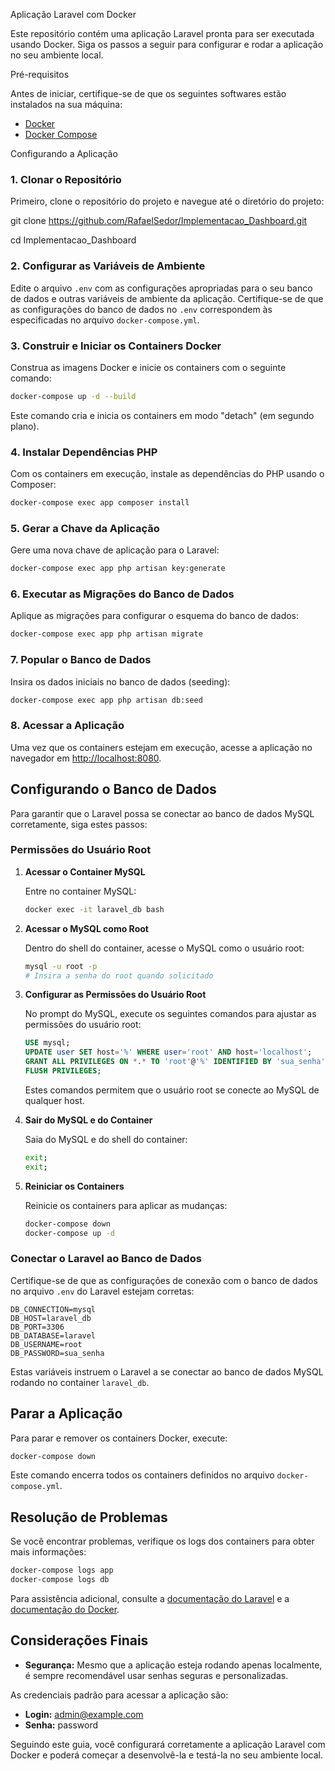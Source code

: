  Aplicação Laravel com Docker

Este repositório contém uma aplicação Laravel pronta para ser executada usando Docker. Siga os passos a seguir para configurar e rodar a aplicação no seu ambiente local.

 Pré-requisitos

Antes de iniciar, certifique-se de que os seguintes softwares estão instalados na sua máquina:

- [Docker](https://www.docker.com/get-started)
- [Docker Compose](https://docs.docker.com/compose/install/)

 Configurando a Aplicação

 ### 1. Clonar o Repositório

Primeiro, clone o repositório do projeto e navegue até o diretório do projeto:

git clone https://github.com/RafaelSedor/Implementacao_Dashboard.git

cd Implementacao_Dashboard


### 2. Configurar as Variáveis de Ambiente

Edite o arquivo `.env` com as configurações apropriadas para o seu banco de dados e outras variáveis de ambiente da aplicação. Certifique-se de que as configurações do banco de dados no `.env` correspondem às especificadas no arquivo `docker-compose.yml`.

### 3. Construir e Iniciar os Containers Docker

Construa as imagens Docker e inicie os containers com o seguinte comando:

```bash
docker-compose up -d --build
```

Este comando cria e inicia os containers em modo "detach" (em segundo plano).

### 4. Instalar Dependências PHP

Com os containers em execução, instale as dependências do PHP usando o Composer:

```bash
docker-compose exec app composer install
```

### 5. Gerar a Chave da Aplicação

Gere uma nova chave de aplicação para o Laravel:

```bash
docker-compose exec app php artisan key:generate
```

### 6. Executar as Migrações do Banco de Dados

Aplique as migrações para configurar o esquema do banco de dados:

```bash
docker-compose exec app php artisan migrate
```

### 7. Popular o Banco de Dados

Insira os dados iniciais no banco de dados (seeding):

```bash
docker-compose exec app php artisan db:seed
```

### 8. Acessar a Aplicação

Uma vez que os containers estejam em execução, acesse a aplicação no navegador em [http://localhost:8080](http://localhost:8080).

## Configurando o Banco de Dados

Para garantir que o Laravel possa se conectar ao banco de dados MySQL corretamente, siga estes passos:

### Permissões do Usuário Root

1. **Acessar o Container MySQL**

   Entre no container MySQL:

   ```bash
   docker exec -it laravel_db bash
   ```

2. **Acessar o MySQL como Root**

   Dentro do shell do container, acesse o MySQL como o usuário root:

   ```bash
   mysql -u root -p
   # Insira a senha do root quando solicitado
   ```

3. **Configurar as Permissões do Usuário Root**

   No prompt do MySQL, execute os seguintes comandos para ajustar as permissões do usuário root:

   ```sql
   USE mysql;
   UPDATE user SET host='%' WHERE user='root' AND host='localhost';
   GRANT ALL PRIVILEGES ON *.* TO 'root'@'%' IDENTIFIED BY 'sua_senha' WITH GRANT OPTION;
   FLUSH PRIVILEGES;
   ```

   Estes comandos permitem que o usuário root se conecte ao MySQL de qualquer host.

4. **Sair do MySQL e do Container**

   Saia do MySQL e do shell do container:

   ```bash
   exit;
   exit;
   ```

5. **Reiniciar os Containers**

   Reinicie os containers para aplicar as mudanças:

   ```bash
   docker-compose down
   docker-compose up -d
   ```

### Conectar o Laravel ao Banco de Dados

Certifique-se de que as configurações de conexão com o banco de dados no arquivo `.env` do Laravel estejam corretas:

```env
DB_CONNECTION=mysql
DB_HOST=laravel_db
DB_PORT=3306
DB_DATABASE=laravel
DB_USERNAME=root
DB_PASSWORD=sua_senha
```

Estas variáveis instruem o Laravel a se conectar ao banco de dados MySQL rodando no container `laravel_db`.

## Parar a Aplicação

Para parar e remover os containers Docker, execute:

```bash
docker-compose down
```

Este comando encerra todos os containers definidos no arquivo `docker-compose.yml`.

## Resolução de Problemas

Se você encontrar problemas, verifique os logs dos containers para obter mais informações:

```bash
docker-compose logs app
docker-compose logs db
```

Para assistência adicional, consulte a [documentação do Laravel](https://laravel.com/docs) e a [documentação do Docker](https://docs.docker.com/).

## Considerações Finais

- **Segurança:** Mesmo que a aplicação esteja rodando apenas localmente, é sempre recomendável usar senhas seguras e personalizadas.

As credenciais padrão para acessar a aplicação são:

- **Login:** admin@example.com
- **Senha:** password

Seguindo este guia, você configurará corretamente a aplicação Laravel com Docker e poderá começar a desenvolvê-la e testá-la no seu ambiente local.
